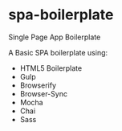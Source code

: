 # spa-boilerplate
Single Page App Boilerplate

A Basic SPA boilerplate using:
* HTML5 Boilerplate
* Gulp
* Browserify
* Browser-Sync
* Mocha
* Chai
* Sass
